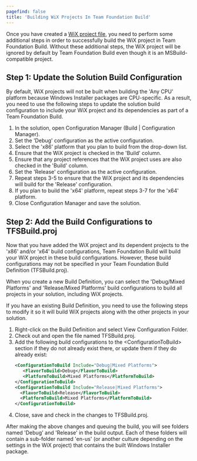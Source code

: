 ```yaml
---
pagefind: false
title: 'Building WiX Projects In Team Foundation Build'
---
```


Once you have created a [WiX project file](authoring_first_msbuild_project/), you need to perform some additional steps in order to successfully build the WiX project in Team Foundation Build. Without these additional steps, the WiX project will be ignored by default by Team Foundation Build even though it is an MSBuild-compatible project.

## Step 1: Update the Solution Build Configuration
  
By default, WiX projects will not be built when building the &apos;Any CPU&apos; platform because Windows Installer packages are CPU-specific. As a result, you need to use the following steps to update the solution build configuration to include your WiX project and its dependencies as part of a Team Foundation Build.

1. In the solution, open Configuration Manager (Build | Configuration Manager).
1. Set the &apos;Debug&apos; configuration as the active configuration.
1. Select the &apos;x86&apos; platform that you plan to build from the drop-down list.
1. Ensure that the WiX project is checked in the &apos;Build&apos; column.
1. Ensure that any project references that the WiX project uses are also checked in the &apos;Build&apos; column.
1. Set the &apos;Release&apos; configuration as the active configuration.
1. Repeat steps 3-5 to ensure that the WiX project and its dependencies will build for the &apos;Release&apos; configuration.
1. If you plan to build the &apos;x64&apos; platform, repeat steps 3-7 for the &apos;x64&apos; platform.
1. Close Configuration Manager and save the solution.

## Step 2: Add the Build Configurations to TFSBuild.proj

Now that you have added the WiX project and its dependent projects to the &apos;x86&apos; and/or &apos;x64&apos; build configurations, Team Foundation Build will build your WiX project in these build configurations. However, these build configurations may not be specified in your Team Foundation Build Definition (TFSBuild.proj).

When you create a new Build Definition, you can select the &apos;Debug/Mixed Platforms&apos; and &apos;Release/Mixed Platforms&apos; build configurations to build all projects in your solution, including WiX projects.

If you have an existing Build Definition, you need to use the following steps to modify it so it will build WiX projects along with the other projects in your solution.

<ol>
  <li>Right-click on the Build Definition and select View Configuration Folder.</li>
  <li>Check out and open the file named TFSBuild.proj.</li>
  <li>Add the following build configurations to the &lt;ConfigurationToBuild&gt; section if they do not already exist there, or update them if they do already exist:

```xml
<ConfigurationToBuild Include="Debug|Mixed Platforms">
   <FlavorToBuild>Debug</FlavorToBuild>
   <PlatformToBuild>Mixed Platforms</PlatformToBuild>
</ConfigurationToBuild>
<ConfigurationToBuild Include="Release|Mixed Platforms">
  <FlavorToBuild>Release</FlavorToBuild>
  <PlatformToBuild>Mixed Platforms</PlatformToBuild>
</ConfigurationToBuild>
```

  </li>
  <li>Close, save and check in the changes to TFSBuild.proj.</li>
</ol>

After making the above changes and queuing the build, you will see folders named &apos;Debug&apos; and &apos;Release&apos; in the build output. Each of these folders will contain a sub-folder named &apos;en-us&apos; (or another culture depending on the settings in the WiX project) that contains the built Windows Installer package.
